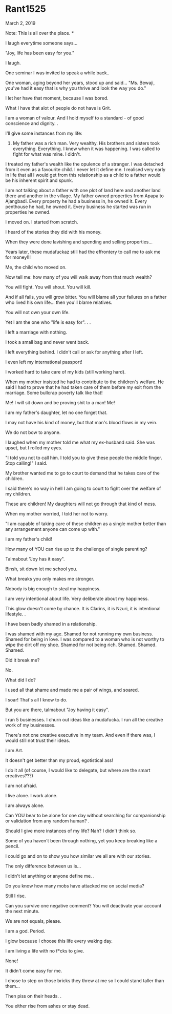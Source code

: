 # Rant1525



March 2, 2019

Note: This is all over the place.
*

I laugh everytime someone says...

"Joy, life has been easy for you."

I laugh.

One seminar I was invited to speak a while back.. 

One woman, aging beyond her years, stood up and said... "Ms. Bewaji, you've had it easy that is why you thrive and look the way you do."

I let her have that moment, because I was bored.

What I have that alot of people do not have is Grit.

I am a woman of valour. And I hold myself to a standard - of good conscience and dignity.
.

I'll give some instances from my life:

1. My father was a rich man. Very wealthy. His brothers and sisters took everything. Everything. I knew when it was happening. I was called to fight for what was mine. I didn't. 

I treated my father's wealth like the opulence of a stranger. I was detached from it even as a favourite child. I never let it define me. I realised very early in life that all I would get from this relationship as a child to a father would be his inherent spirit and spunk.

I am not talking about a father with one plot of land here and another land there and another in the village. My father owned properties from Apapa to Ajangbadi. Every property he had a business in, he owned it. Every penthouse he had, he owned it. Every business he started was run in properties he owned.

I moved on. I started from scratch. 

I heard of the stories they did with his money.

When they were done lavishing and spending and selling properties...

Years later, these mudafuckaz still had the effrontery to call me to ask me for money!!!

Me, the child who moved on.

Now tell me: how many of you will walk away from that much wealth?

You will fight. You will shout. You will kill.

And if all fails, you will grow bitter. You will blame all your failures on a father who lived his own life... then you'll blame relatives.

You will not own your own life.

Yet I am the one who "life is easy for".
.
.

I left a marriage with nothing.

I took a small bag and never went back.

I left everything behind. I didn't call or ask for anything after I left.

I even left my international passport!

I worked hard to take care of my kids (still working hard).

When my mother insisted he had to contribute to the children's welfare. He said I had to prove that he had taken care of them before my exit from the marriage. Some bullcrap poverty talk like that!

Me! I will sit down and be proving shit to a man! Me!

I am my father's daughter, let no one forget that.

I may not have his kind of money, but that man's blood flows in my vein. 

We do not bow to anyone.

I laughed when my mother told me what my ex-husband said. She was upset, but I rolled my eyes.

"I told you not to call him. I told you to give these people the middle finger. Stop calling!" I said.

My brother wanted me to go to court to demand that he takes care of the children.

I said there's no way in hell I am going to court to fight over the welfare of my children.

These are children! My daughters will not go through that kind of mess.

When my mother worried, I told her not to worry.

"I am capable of taking care of these children as a single mother better than any arrangement anyone can come up with."

I am my father's child!

How many of YOU can rise up to the challenge of single parenting?

Talmabout "Joy has it easy".

Binsh, sit down let me school you.

What breaks you only makes me stronger. 

Nobody is big enough to steal my happiness. 

I am very intentional about life. Very deliberate about my happiness. 

This glow doesn't come by chance. It is Clarins, it is Nzuri, it is intentional lifestyle.
.

I have been badly shamed in a relationship.

I was shamed with my age. Shamed for not running my own business. Shamed for being in love. I was compared to a woman who is not worthy to wipe the dirt off my shoe. Shamed for not being rich. Shamed. Shamed. Shamed.

Did it break me?

No.

What did I do? 

I used all that shame and made me a pair of wings, and soared.

I soar! That's all I know to do. 

But you are there, talmabout "Joy having it easy".

I run 5 businesses. I churn out ideas like a mudafucka. I run all the creative work of my businesses. 

There's not one creative executive in my team. And even if there was, I would still not trust their ideas.

I am Art.

It doesn't get better than my proud, egotistical ass!

I do it all (of course, I would like to delegate, but where are the smart creatives???)

I am not afraid.

I live alone. I work alone.

I am always alone.

Can YOU bear to be alone for one day without searching for companionship or validation from any random human?
.

Should I give more instances of my life? Nah? I didn't think so.

Some of you haven't been through nothing, yet you keep breaking like a pencil.

I could go and on to show you how similar we all are with our stories. 

The only difference between us is...

I didn't let anything or anyone define me.
.

Do you know how many mobs have attacked me on social media?

Still I rise.

Can you survive one negative comment? You will deactivate your account the next minute.

We are not equals, please.

I am a god. Period.

I glow because I choose this life every waking day.

I am living a life with no f*cks to give.

None!

It didn't come easy for me.

I chose to step on those bricks they threw at me so I could stand taller than them...

Then piss on their heads.
.

You either rise from ashes or stay dead.